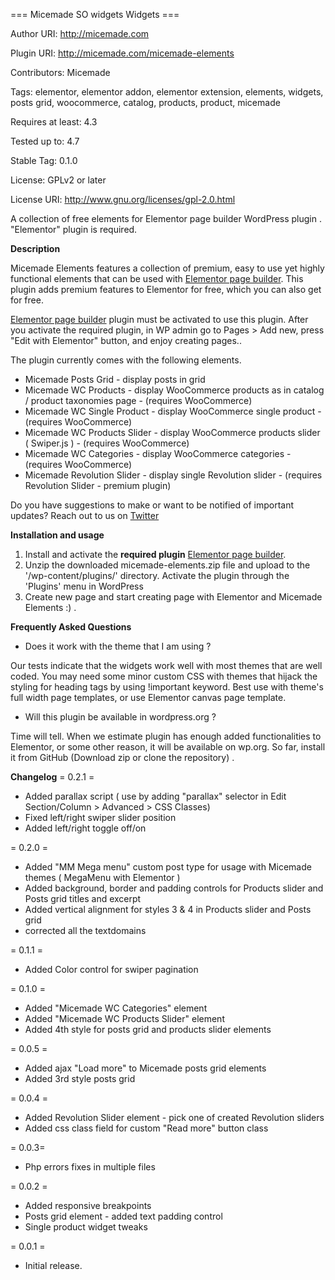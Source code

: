 === Micemade SO widgets Widgets ===

Author URI: http://micemade.com

Plugin URI: http://micemade.com/micemade-elements

Contributors: Micemade

Tags: elementor, elementor addon, elementor extension, elements, widgets, posts grid, woocommerce, catalog, products, product, micemade

Requires at least: 4.3

Tested up to: 4.7

Stable Tag: 0.1.0

License: GPLv2 or later

License URI: http://www.gnu.org/licenses/gpl-2.0.html


A collection of free elements for Elementor page builder WordPress plugin . "Elementor" plugin is required.

**Description**

Micemade Elements features a collection of premium, easy to use yet highly functional elements that can be used with [Elementor page builder](https://wordpress.org/plugins/elementor/). This plugin adds premium features to Elementor for free, which you can also get for free.

[Elementor page builder](https://wordpress.org/plugins/elementor/) plugin must be activated to use this plugin. After you activate the required plugin, in WP admin go to Pages > Add new, press "Edit with Elementor" button, and enjoy creating pages..


The plugin currently comes with the following elements.


* Micemade Posts Grid - display posts in grid
* Micemade WC Products	- display WooCommerce products as in catalog / product taxonomies page - (requires WooCommerce)
* Micemade WC Single Product - display WooCommerce single product - (requires WooCommerce)
* Micemade WC Products Slider - display WooCommerce products slider ( Swiper.js ) - (requires WooCommerce)
* Micemade WC Categories - display WooCommerce categories - (requires WooCommerce)
* Micemade Revolution Slider - display single Revolution slider - (requires Revolution Slider - premium plugin)


Do you have suggestions to make or want to be notified of important updates? Reach out to us on [Twitter](http://twitter.com/themicemade)

**Installation and usage**

1. Install and activate the **required plugin** [Elementor page builder](https://wordpress.org/plugins/elementor/).
2. Unzip the downloaded micemade-elements.zip file and upload to the '/wp-content/plugins/' directory. Activate the plugin through the 'Plugins' menu in WordPress
3. Create new page and start creating page with Elementor and Micemade Elements :) .


**Frequently Asked Questions**

* Does it work with the theme that I am using ?

Our tests indicate that the widgets work well with most themes that are well coded. You may need some minor custom CSS with themes that hijack the styling for heading tags by using !important keyword. Best use with theme's full width page templates, or use Elementor canvas page template.

* Will this plugin be available in wordpress.org ?

Time will tell. When we estimate plugin has enough added functionalities to Elementor, or some other reason, it will be available on wp.org. So far, install it from GitHub (Download zip or clone the repository) .

**Changelog**
= 0.2.1 =
* Added parallax script ( use by adding "parallax" selector in Edit Section/Column > Advanced > CSS Classes)
* Fixed left/right swiper slider position
* Added left/right toggle off/on

= 0.2.0 =
* Added "MM Mega menu" custom post type for usage with Micemade themes ( MegaMenu with Elementor )
* Added background, border and padding controls for Products slider and Posts grid titles and excerpt
* Added vertical alignment for styles 3 & 4 in Products slider and Posts grid
* corrected all the textdomains

= 0.1.1 =
* Added Color control for swiper pagination

= 0.1.0 =
* Added "Micemade WC Categories" element
* Added "Micemade WC Products Slider" element
* Added 4th style for posts grid and products slider elements

= 0.0.5 =
* Added ajax "Load more" to Micemade posts grid elements
* Added 3rd style posts grid

= 0.0.4 =
* Added Revolution Slider element - pick one of created Revolution sliders
* Added css class field for custom "Read more" button class

= 0.0.3=
* Php errors fixes in multiple files

= 0.0.2 =
* Added responsive breakpoints
* Posts grid element - added text padding control
* Single product widget tweaks

= 0.0.1 =
* Initial release.
